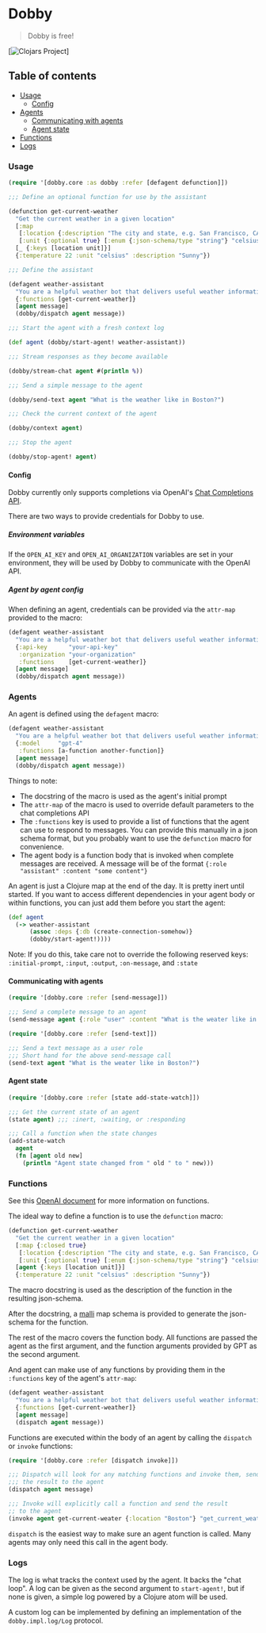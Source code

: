 # Dobby

> Dobby is free!

[![Clojars Project](https://img.shields.io/clojars/v/com.github.brianium/dobby.svg)]

## Table of contents
- [Usage](#usage)
    - [Config](#config)
- [Agents](#agents)
    - [Communicating with agents](#communicating-with-agents)
    - [Agent state](#agent-state)
- [Functions](#functions)
- [Logs](#logs)

### Usage

```clojure
(require '[dobby.core :as dobby :refer [defagent defunction]])

;;; Define an optional function for use by the assistant

(defunction get-current-weather
  "Get the current weather in a given location"
  [:map
   [:location {:description "The city and state, e.g. San Francisco, CA"} :string]
   [:unit {:optional true} [:enum {:json-schema/type "string"} "celsius" "fahrenheit"]]]
  [_ {:keys [location unit]}]
  {:temperature 22 :unit "celsius" :description "Sunny"})

;;; Define the assistant

(defagent weather-assistant
  "You are a helpful weather bot that delivers useful weather information"
  {:functions [get-current-weather]}
  [agent message]
  (dobby/dispatch agent message))

;;; Start the agent with a fresh context log

(def agent (dobby/start-agent! weather-assistant))

;;; Stream responses as they become available

(dobby/stream-chat agent #(println %))

;;; Send a simple message to the agent

(dobby/send-text agent "What is the weather like in Boston?")

;;; Check the current context of the agent

(dobby/context agent)

;;; Stop the agent

(dobby/stop-agent! agent)

```

#### Config

Dobby currently only supports completions via OpenAI's [Chat Completions API](https://platform.openai.com/docs/guides/gpt/chat-completions-api).

There are two ways to provide credentials for Dobby to use.

##### Environment variables

If the `OPEN_AI_KEY` and `OPEN_AI_ORGANIZATION` variables are set in your environment, they will be used by Dobby to communicate with the OpenAI API.

##### Agent by agent config

When defining an agent, credentials can be provided via the `attr-map` provided to the macro:

```clojure
(defagent weather-assistant
  "You are a helpful weather bot that delivers useful weather information"
  {:api-key      "your-api-key"
   :organization "your-organization"
   :functions    [get-current-weather]}
  [agent message]
  (dobby/dispatch agent message))
```

### Agents

An agent is defined using the `defagent` macro:

```clojure
(defagent weather-assistant
  "You are a helpful weather bot that delivers useful weather information"
  {:model     "gpt-4"
   :functions [a-function another-function]}
  [agent message]
  (dobby/dispatch agent message))
```

Things to note:
- The docstring of the macro is used as the agent's initial prompt
- The `attr-map` of the macro is used to override default parameters to the chat completions API
- The `:functions` key is used to provide a list of functions that the agent can use to respond to messages. You can provide this manually in a json schema format, but you probably want to use the `defunction` macro for convenience. 
- The agent body is a function body that is invoked when complete messages are received. A message will be of the format `{:role "assistant" :content "some content"}`

An agent is just a Clojure map at the end of the day. It is pretty inert until started. If you want to access different dependencies in your agent body or within functions, you can just add them before you start the agent:

```clojure
(def agent
  (-> weather-assistant
      (assoc :deps {:db (create-connection-somehow)}
      (dobby/start-agent!))))
```

Note: If you do this, take care not to override the following reserved keys:
`:initial-prompt`, `:input`, `:output`, `:on-message`, and `:state`

#### Communicating with agents

```clojure
(require '[dobby.core :refer [send-message]])

;;; Send a complete message to an agent
(send-message agent {:role "user" :content "What is the weater like in Boston?"})
```

```clojure
(require '[dobby.core :refer [send-text]])

;;; Send a text message as a user role
;;; Short hand for the above send-message call
(send-text agent "What is the weater like in Boston?")
```

#### Agent state

```clojure
(require '[dobby.core :refer [state add-state-watch]])

;;; Get the current state of an agent
(state agent) ;;; :inert, :waiting, or :responding

;;; Call a function when the state changes
(add-state-watch
  agent
  (fn [agent old new]
    (println "Agent state changed from " old " to " new)))
```

### Functions

See this [OpenAI document](https://openai.com/blog/function-calling-and-other-api-updates) for more information on functions.

The ideal way to define a function is to use the `defunction` macro:

```clojure
(defunction get-current-weather
  "Get the current weather in a given location"
  [:map {:closed true}
   [:location {:description "The city and state, e.g. San Francisco, CA"} :string]
   [:unit {:optional true} [:enum {:json-schema/type "string"} "celsius" "fahrenheit"]]]
  [agent {:keys [location unit]}]
  {:temperature 22 :unit "celsius" :description "Sunny"})
```

The macro docstring is used as the description of the function in the resulting json-schema.

After the docstring, a [malli](https://github.com/metosin/malli) map schema is provided to generate the json-schema for the function.

The rest of the macro covers the function body. All functions are passed the agent as the first argument, and the function arguments provided by GPT as the second argument.

And agent can make use of any functions by providing them in the `:functions` key of the agent's `attr-map`:

```clojure
(defagent weather-assistant
  "You are a helpful weather bot that delivers useful weather information"
  {:functions [get-current-weather]}
  [agent message]
  (dispatch agent message))
```

Functions are executed within the body of an agent by calling the `dispatch` or `invoke` functions:

```clojure
(require '[dobby.core :refer [dispatch invoke]])

;;; Dispatch will look for any matching functions and invoke them, sending
;;; the result to the agent
(dispatch agent message)

;;; Invoke will explicitly call a function and send the result
;; to the agent
(invoke agent get-current-weater {:location "Boston"} "get_current_weather")
```

`dispatch` is the easiest way to make sure an agent function is called. Many agents may only need this call in the agent body.

### Logs

The log is what tracks the context used by the agent. It backs the "chat loop". A log can be given as the second argument to `start-agent!`, but if none is given, a simple log powered by a Clojure atom will be used.

A custom log can be implemented by defining an implementation of the `dobby.impl.log/Log` protocol.
